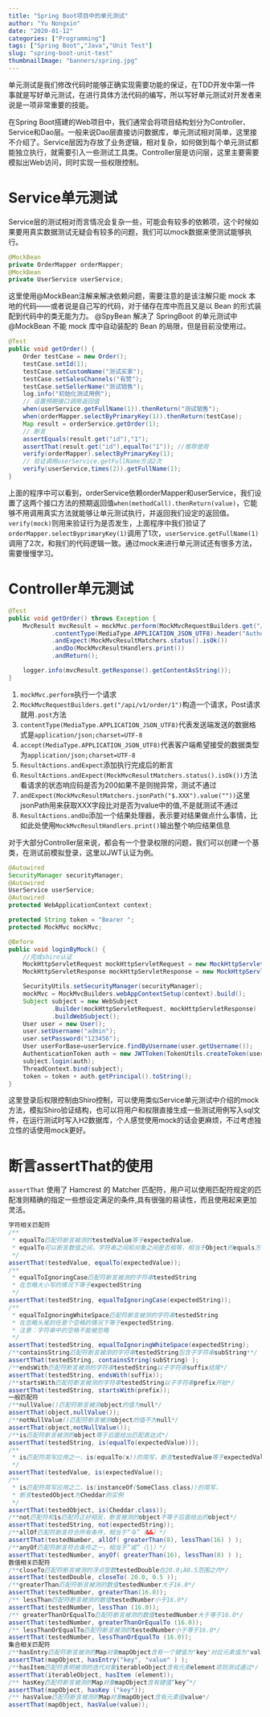 ```yaml
---
title: "Spring Boot项目中的单元测试"
author: "Yu Nongxin"
date: "2020-01-12"
categories: ["Programming"]
tags: ["Spring Boot","Java","Unit Test"]
slug: "spring-boot-unit-test"
thumbnailImage: "banners/spring.jpg"
---
```

单元测试是我们修改代码时能够正确实现需要功能的保证，在TDD开发中第一件事就是写好单元测试，在进行具体方法代码的编写，所以写好单元测试对开发者来说是一项非常重要的技能。
<!--more-->
在Spring Boot搭建的Web项目中，我们通常会将项目结构划分为Controller、Service和Dao层。一般来说Dao层直接访问数据库，单元测试相对简单，这里接不介绍了。Service层因为存放了业务逻辑，相对复杂，如何做到每个单元测试都能独立执行，就需要引入一些测试工具类。Controller层是访问层，这里主要需要模拟出Web访问，同时实现一些权限控制。

# Service单元测试

Service层的测试相对而言情况会复杂一些，可能会有较多的依赖项，这个时候如果要用真实数据测试无疑会有较多的问题，我们可以mock数据来使测试能够执行。

```java
@MockBean
private OrderMapper orderMapper;
@MockBean
private UserService userService;
```

这里使用@MockBean注解来解决依赖问题，需要注意的是该注解只能 mock 本地的代码——或者说是自己写的代码，对于储存在库中而且又是以 Bean 的形式装配到代码中的类无能为力。
@SpyBean 解决了 SpringBoot 的单元测试中 @MockBean 不能 mock 库中自动装配的 Bean 的局限，但是目前没使用过。

```java
@Test
public void getOrder() {
    Order testCase = new Order();
    testCase.setId(1);
    testCase.setCustomName("测试买家");
    testCase.setSalesChannels("有赞");
    testCase.setSellerName("测试销售");
    log.info("初始化测试用例");
    // 设置预期接口调用返回值
    when(userService.getFullName(1)).thenReturn("测试销售");
    when(orderMapper.selectByPrimaryKey(1)).thenReturn(testCase);
    Map result = orderService.getOrder(1);
    // 断言
    assertEquals(result.get("id"),"1");
    assertThat(result.get("id"),equalTo("1")); //推荐使用
    verify(orderMapper).selectByPrimaryKey(1);
    // 验证调用userService.getFullName方法2次
    verify(userService,times(2)).getFullName(1);
}
```

上面的程序中可以看到，orderService依赖orderMapper和userService，我们设置了这两个接口方法的预期返回值`when(methodCall).thenReturn(value)`，它能够不用调用真实方法就能够让单元测试执行，并返回我们设定的返回值。`verify(mock)`则用来验证行为是否发生，上面程序中我们验证了`orderMapper.selectByprimaryKey(1)`调用了1次，`userService.getFullName(1)`调用了2次，和我们的代码逻辑一致。通过mock来进行单元测试还有很多方法，需要慢慢学习。

# Controller单元测试

```java
@Test
public void getOrder() throws Exception {
    MvcResult mvcResult = mockMvc.perform(MockMvcRequestBuilders.get("/api/v1/order/1")
            .contentType(MediaType.APPLICATION_JSON_UTF8).header("Authorization",token))
            .andExpect(MockMvcResultMatchers.status().isOk())
            .andDo(MockMvcResultHandlers.print())
            .andReturn();

    logger.info(mvcResult.getResponse().getContentAsString());
}
```

1. `mockMvc.perform`执行一个请求
2. `MockMvcRequestBuilders.get("/api/v1/order/1")`构造一个请求，Post请求就用`.post`方法
3. `contentType(MediaType.APPLICATION_JSON_UTF8)`代表发送端发送的数据格式是`application/json;charset=UTF-8`
4. `accept(MediaType.APPLICATION_JSON_UTF8)`代表客户端希望接受的数据类型为`application/json;charset=UTF-8`
5. `ResultActions.andExpect`添加执行完成后的断言
6. `ResultActions.andExpect(MockMvcResultMatchers.status().isOk())`方法看请求的状态响应码是否为200如果不是则抛异常，测试不通过
7. `andExpect(MockMvcResultMatchers.jsonPath("$.XXX").value(""))`这里jsonPath用来获取XXX字段比对是否为value中的值,不是就测试不通过
8. `ResultActions.andDo`添加一个结果处理器，表示要对结果做点什么事情，比如此处使用`MockMvcResultHandlers.print()`输出整个响应结果信息

对于大部分Controller层来说，都会有一个登录权限的问题，我们可以创建一个基类，在测试前模拟登录，这里以JWT认证为例。

```java
@Autowired
SecurityManager securityManager;
@Autowired
UserService userService;
@Autowired
protected WebApplicationContext context;

protected String token = "Bearer ";
protected MockMvc mockMvc;

@Before
public void loginByMock() {
    //完成shiro认证
    MockHttpServletRequest mockHttpServletRequest = new MockHttpServletRequest(context.getServletContext());
    MockHttpServletResponse mockHttpServletResponse = new MockHttpServletResponse();

    SecurityUtils.setSecurityManager(securityManager);
    mockMvc = MockMvcBuilders.webAppContextSetup(context).build();
    Subject subject = new WebSubject
            .Builder(mockHttpServletRequest, mockHttpServletResponse)
            .buildWebSubject();
    User user = new User();
    user.setUsername("admin");
    user.setPassword("123456");
    User userForBase=userService.findByUsername(user.getUsername());
    AuthenticationToken auth = new JWTToken(TokenUtils.createToken(userForBase));
    subject.login(auth);
    ThreadContext.bind(subject);
    token = token + auth.getPrincipal().toString();
}
```

这里登录后权限控制由Shiro控制，可以使用类似Service单元测试中介绍的mock方法，模拟Shiro验证结构，也可以将用户和权限直接生成一些测试用例写入sql文件，在运行测试时写入H2数据库，个人感觉使用mock的话会更麻烦，不过考虑独立性的话使用mock更好。

# 断言assertThat的使用

`assertThat` 使用了 Hamcrest 的 Matcher 匹配符，用户可以使用匹配符规定的匹配准则精确的指定一些想设定满足的条件,具有很强的易读性，而且使用起来更加灵活。

```java
字符相关匹配符
/**
 * equalTo匹配符断言被测的testedValue等于expectedValue，
 * equalTo可以断言数值之间，字符串之间和对象之间是否相等，相当于Object的equals方法
 */
assertThat(testedValue, equalTo(expectedValue));
/**
 * equalToIgnoringCase匹配符断言被测的字符串testedString
 * 在忽略大小写的情况下等于expectedString
 */
assertThat(testedString, equalToIgnoringCase(expectedString));
/**
 * equalToIgnoringWhiteSpace匹配符断言被测的字符串testedString
 * 在忽略头尾的任意个空格的情况下等于expectedString，
 * 注意：字符串中的空格不能被忽略
 */
assertThat(testedString, equalToIgnoringWhiteSpace(expectedString);
/**containsString匹配符断言被测的字符串testedString包含子字符串subString**/
assertThat(testedString, containsString(subString) );
/**endsWith匹配符断言被测的字符串testedString以子字符串suffix结尾*/
assertThat(testedString, endsWith(suffix));
/**startsWith匹配符断言被测的字符串testedString以子字符串prefix开始*/
assertThat(testedString, startsWith(prefix));
一般匹配符
/**nullValue()匹配符断言被测object的值为null*/
assertThat(object,nullValue());
/**notNullValue()匹配符断言被测object的值不为null*/
assertThat(object,notNullValue());
/**is匹配符断言被测的object等于后面给出匹配表达式*/
assertThat(testedString, is(equalTo(expectedValue)));
/**
 * is匹配符简写应用之一，is(equalTo(x))的简写，断言testedValue等于expectedValue
 */
assertThat(testedValue, is(expectedValue));
/**
 * is匹配符简写应用之二，is(instanceOf(SomeClass.class))的简写，
 * 断言testedObject为Cheddar的实例
 */
assertThat(testedObject, is(Cheddar.class));
/**not匹配符和is匹配符正好相反，断言被测的object不等于后面给出的object*/
assertThat(testedString, not(expectedString));
/**allOf匹配符断言符合所有条件，相当于“与”（&&）*/
assertThat(testedNumber, allOf( greaterThan(8), lessThan(16) ) );
/**anyOf匹配符断言符合条件之一，相当于“或”（||）*/
assertThat(testedNumber, anyOf( greaterThan(16), lessThan(8) ) );
数值相关匹配符
/**closeTo匹配符断言被测的浮点型数testedDouble在20.0¡À0.5范围之内*/
assertThat(testedDouble, closeTo( 20.0, 0.5 ));
/**greaterThan匹配符断言被测的数值testedNumber大于16.0*/
assertThat(testedNumber, greaterThan(16.0));
/** lessThan匹配符断言被测的数值testedNumber小于16.0*/
assertThat(testedNumber, lessThan (16.0));
/** greaterThanOrEqualTo匹配符断言被测的数值testedNumber大于等于16.0*/
assertThat(testedNumber, greaterThanOrEqualTo (16.0));
/** lessThanOrEqualTo匹配符断言被测的testedNumber小于等于16.0*/
assertThat(testedNumber, lessThanOrEqualTo (16.0));
集合相关匹配符
/**hasEntry匹配符断言被测的Map对象mapObject含有一个键值为"key"对应元素值为"value"的Entry项*/
assertThat(mapObject, hasEntry("key", "value" ) );
/**hasItem匹配符表明被测的迭代对象iterableObject含有元素element项则测试通过*/
assertThat(iterableObject, hasItem (element));
/** hasKey匹配符断言被测的Map对象mapObject含有键值“key”*/
assertThat(mapObject, hasKey ("key"));
/** hasValue匹配符断言被测的Map对象mapObject含有元素值value*/
assertThat(mapObject, hasValue(value));
```
